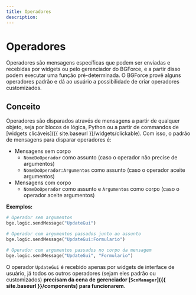 ```yaml
---
title: Operadores
description: 
---
```


# Operadores
Operadores são mensagens específicas que podem ser enviadas e recebidas por widgets ou pelo gerenciador do 
BGForce, e a partir disso podem executar uma função pré-determinada. O BGForce provê alguns operadores 
padrão e dá ao usuário a possibilidade de criar operadores customizados.

## Conceito
Operadores são disparados através de mensagens a partir de qualquer objeto, seja por blocos de lógica, Python 
ou a partir de commandos de [widgets clicáveis]({{ site.baseurl }}/widgets/clickable). 
Com isso, o padrão de mensagens para disparar operadores é:

- Mensagens sem corpo
    - `NomeDoOperador` como assunto (caso o operador não precise de argumentos)
    - `NomeDoOperador:Argumentos` como assunto (caso o operador aceite argumentos)
- Mensagens com corpo
    - `NomeDoOperador` como assunto e `Argumentos` como corpo (caso o operador aceite argumentos)

**Exemplos:**  

```python
# Operador sem argumentos
bge.logic.sendMessage("UpdateGui")

# Operador com argumentos passados junto ao assunto
bge.logic.sendMessage("UpdateGui:Formulario")

# Operador com argumentos passados no corpo da mensagem
bge.logic.sendMessage("UpdateGui", "Formulario")
```

O operador `UpdateGui` é recebido apenas por widgets de interface de usuário, já todos os outros operadores 
(sejam eles padrão ou customizados) **precisam da cena de gerenciador [`ScnManager`]({{ site.baseurl }}/components) 
para funcionarem**.
